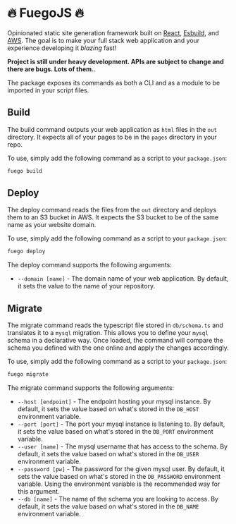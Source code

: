 # 🔥 FuegoJS 🔥

Opinionated static site generation framework built on [React](https://reactjs.org/), [Esbuild](https://esbuild.github.io/), and [AWS](https://aws.amazon.com/). The goal is to make your full stack web application and your experience developing it _blazing_ fast!

**Project is still under heavy development. APIs are subject to change and there are bugs. Lots of them.**.

The package exposes its commands as both a CLI and as a module to be imported in your script files.

## Build

The build command outputs your web application as `html` files in the `out` directory. It expects all of your pages to be in the `pages` directory in your repo.

To use, simply add the following command as a script to your `package.json`:

```bash
fuego build
```

## Deploy

The deploy command reads the files from the `out` directory and deploys them to an S3 bucket in AWS. It expects the S3 bucket to be of the same name as your website domain.

To use, simply add the following command as a script to your `package.json`:

```bash
fuego deploy
```

The deploy command supports the following arguments:

- `--domain [name]` - The domain name of your web application. By default, it sets the value to the name of your repository.

## Migrate

The migrate command reads the typescript file stored in `db/schema.ts` and translates it to a `mysql` migration. This allows you to define your `mysql` schema in a declarative way. Once loaded, the command will compare the schema you defined with the one online and apply the changes accordingly.

To use, simply add the following command as a script to your `package.json`:

```bash
fuego migrate
```

The migrate command supports the following arguments:

- `--host [endpoint]` - The endpoint hosting your mysql instance. By default, it sets the value based on what's stored in the `DB_HOST` environment variable.
- `--port [port]` - The port your mysql instance is listening to. By default, it sets the value based on what's stored in the `DB_PORT` environment variable.
- `--user [name]` - The mysql username that has access to the schema. By default, it sets the value based on what's stored in the `DB_USER` environment variable.
- `--password [pw]` - The password for the given mysql user. By default, it sets the value based on what's stored in the `DB_PASSWORD` environment variable. Using the environment variable is the recommended way for this argument.
- `--db [name]` - The name of the schema you are looking to access. By default, it sets the value based on what's stored in the `DB_NAME` environment variable.

